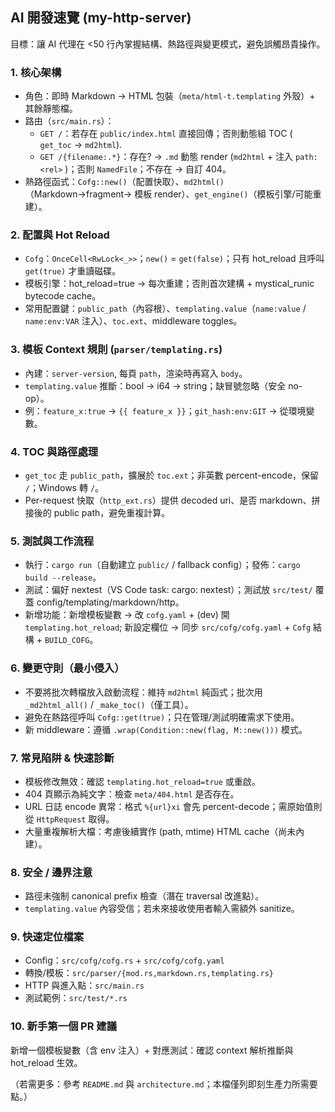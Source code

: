 ## AI 開發速覽 (my-http-server)

目標：讓 AI 代理在 <50 行內掌握結構、熱路徑與變更模式，避免誤觸昂貴操作。

### 1. 核心架構

- 角色：即時 Markdown → HTML 包裝（`meta/html-t.templating` 外殼）+ 其餘靜態檔。
- 路由（`src/main.rs`）：
  - `GET /`：若存在 `public/index.html` 直接回傳；否則動態組 TOC ( `get_toc` → `md2html`).
  - `GET /{filename:.*}`：存在? → `.md` 動態 render (`md2html` + 注入 `path:<rel>` )；否則 `NamedFile`；不存在 → 自訂 404。
- 熱路徑函式：`Cofg::new()`（配置快取）、`md2html()`（Markdown→fragment→ 模板 render）、`get_engine()`（模板引擎/可能重建）。

### 2. 配置與 Hot Reload

- `Cofg`：`OnceCell<RwLock<_>>`；`new()` = `get(false)`；只有 hot_reload 且呼叫 `get(true)` 才重讀磁碟。
- 模板引擎：hot_reload=true → 每次重建；否則首次建構 + mystical_runic bytecode cache。
- 常用配置鍵：`public_path`（內容根）、`templating.value`（`name:value` / `name:env:VAR` 注入）、`toc.ext`、middleware toggles。

### 3. 模板 Context 規則 (`parser/templating.rs`)

- 內建：`server-version`, 每頁 `path`，渲染時再寫入 `body`。
- `templating.value` 推斷：bool → i64 → string；缺冒號忽略（安全 no-op）。
- 例：`feature_x:true` → `{{ feature_x }}`；`git_hash:env:GIT` → 從環境變數。

### 4. TOC 與路徑處理

- `get_toc` 走 `public_path`，擴展於 `toc.ext`；非英數 percent-encode，保留 `/`；Windows 轉 `/`。
- Per-request 快取（`http_ext.rs`）提供 decoded uri、是否 markdown、拼接後的 public path，避免重複計算。

### 5. 測試與工作流程

- 執行：`cargo run`（自動建立 `public/` / fallback config）；發佈：`cargo build --release`。
- 測試：偏好 nextest（VS Code task: cargo: nextest）；測試放 `src/test/` 覆蓋 config/templating/markdown/http。
- 新增功能：新增模板變數 → 改 `cofg.yaml` + (dev) 開 `templating.hot_reload`; 新設定欄位 → 同步 `src/cofg/cofg.yaml` + `Cofg` 結構 + `BUILD_COFG`。

### 6. 變更守則（最小侵入）

- 不要將批次轉檔放入啟動流程：維持 `md2html` 純函式；批次用 `_md2html_all()` / `_make_toc()`（僅工具）。
- 避免在熱路徑呼叫 `Cofg::get(true)`；只在管理/測試明確需求下使用。
- 新 middleware：遵循 `.wrap(Condition::new(flag, M::new()))` 模式。

### 7. 常見陷阱 & 快速診斷

- 模板修改無效：確認 `templating.hot_reload=true` 或重啟。
- 404 頁顯示為純文字：檢查 `meta/404.html` 是否存在。
- URL 日誌 encode 異常：格式 `%{url}xi` 會先 percent-decode；需原始值則從 `HttpRequest` 取得。
- 大量重複解析大檔：考慮後續實作 (path, mtime) HTML cache（尚未內建）。

### 8. 安全 / 邊界注意

- 路徑未強制 canonical prefix 檢查（潛在 traversal 改進點）。
- `templating.value` 內容受信；若未來接收使用者輸入需額外 sanitize。

### 9. 快速定位檔案

- Config：`src/cofg/cofg.rs` + `src/cofg/cofg.yaml`
- 轉換/模板：`src/parser/{mod.rs,markdown.rs,templating.rs}`
- HTTP 與進入點：`src/main.rs`
- 測試範例：`src/test/*.rs`

### 10. 新手第一個 PR 建議

新增一個模板變數（含 env 注入）+ 對應測試：確認 context 解析推斷與 hot_reload 生效。

（若需更多：參考 `README.md` 與 `architecture.md`；本檔僅列即刻生產力所需要點。）
